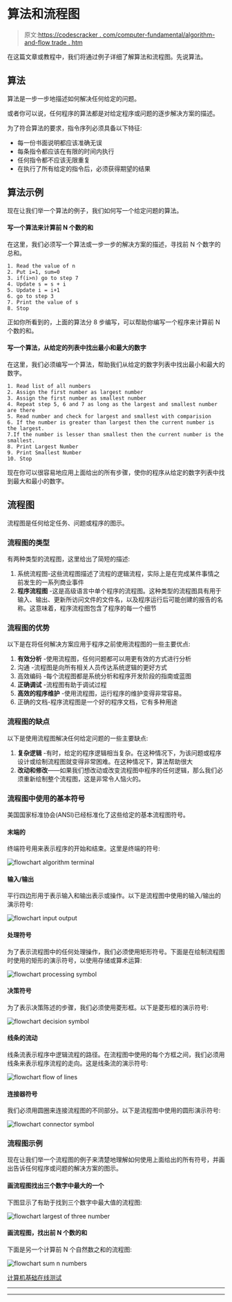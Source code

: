 # 算法和流程图

> 原文:[https://codescracker . com/computer-fundamental/algorithm-and-flow trade . htm](https://codescracker.com/computer-fundamental/algorithm-and-flowchart.htm)

在这篇文章或教程中，我们将通过例子详细了解算法和流程图。先说算法。

## 算法

算法是一步一步地描述如何解决任何给定的问题。

或者你可以说，任何程序的算法都是对给定程序或问题的逐步解决方案的描述。

为了符合算法的要求，指令序列必须具备以下特征:

*   每一份书面说明都应该准确无误
*   每条指令都应该在有限的时间内执行
*   任何指令都不应该无限重复
*   在执行了所有给定的指令后，必须获得期望的结果

## 算法示例

现在让我们举一个算法的例子，我们如何写一个给定问题的算法。

#### 写一个算法来计算前 N 个数的和

在这里，我们必须写一个算法或一步一步的解决方案的描述，寻找前 N 个数字的总和。

```
1. Read the value of n
2. Put i=1, sum=0
3. if(i>n) go to step 7
4. Update s = s + i
5. Update i = i+1
6. go to step 3
7. Print the value of s
8. Stop
```

正如你所看到的，上面的算法分 8 步编写，可以帮助你编写一个程序来计算前 N 个数的和。

#### 写一个算法，从给定的列表中找出最小和最大的数字

在这里，我们必须编写一个算法，帮助我们从给定的数字列表中找出最小和最大的数字。

```
1. Read list of all numbers
2. Assign the first number as largest number
3. Assign the first number as smallest number
4. Repeat step 5, 6 and 7 as long as the largest and smallest number are there
5. Read number and check for largest and smallest with comparision
6. If the number is greater than largest then the current number is the largest.
7.If the number is lesser than smallest then the current number is the smallest.
8. Print Largest Number
9. Print Smallest Number
10. Stop
```

现在你可以很容易地应用上面给出的所有步骤，使你的程序从给定的数字列表中找到最大和最小的数字。

## 流程图

流程图是任何给定任务、问题或程序的图示。

### 流程图的类型

有两种类型的流程图，这里给出了简短的描述:

1.  系统流程图-这些流程图描述了流程的逻辑流程，实际上是在完成某件事情之前发生的一系列商业事件
2.  **程序流程图** -这是高级语言中单个程序的流程图。这种类型的流程图具有用于输入、输出、更新所访问文件的文件名，以及程序运行后可能创建的报告的名称。这意味着，程序流程图包含了程序的每一个细节

### 流程图的优势

以下是在将任何解决方案应用于程序之前使用流程图的一些主要优点:

1.  **有效分析** -使用流程图，任何问题都可以用更有效的方式进行分析
2.  沟通 -流程图是向所有相关人员传达系统逻辑的更好方式
3.  高效编码 -每个流程图都是系统分析和程序开发阶段的指南或蓝图
4.  **正确调试** -流程图有助于调试过程
5.  **高效的程序维护** -使用流程图，运行程序的维护变得非常容易。
6.  正确的文档-程序流程图是一个好的程序文档，它有多种用途

### 流程图的缺点

以下是使用流程图解决任何给定问题的一些主要缺点:

1.  **复杂逻辑** -有时，给定的程序逻辑相当复杂。在这种情况下，为该问题或程序设计或绘制流程图就变得非常困难。在这种情况下，算法帮助很大
2.  **改动和修改**——如果我们想改动或改变流程图中程序的任何逻辑，那么我们必须重新绘制整个流程图，这是非常令人恼火的。

### 流程图中使用的基本符号

美国国家标准协会(ANSI)已经标准化了这些给定的基本流程图符号。

#### 末端的

终端符号用来表示程序的开始和结束。这里是终端的符号:

![flowchart algorithm terminal](../Images/e27e042ed3fdfc80f4e001fa1cc8f30a.png)

#### 输入/输出

平行四边形用于表示输入和输出表示或操作。以下是流程图中使用的输入/输出的演示符号:

![flowchart input output](../Images/0fcc223bb92b7bf9c73d0bcf179cb9f3.png)

#### 处理符号

为了表示流程图中的任何处理操作，我们必须使用矩形符号。下面是在绘制流程图时使用的矩形的演示符号，以使用存储或算术运算:

![flowchart processing symbol](../Images/f608c730adc9e285b9f5ddd0e44e2f3f.png)

#### 决策符号

为了表示决策陈述的步骤，我们必须使用菱形框。以下是菱形框的演示符号:

![flowchart decision symbol](../Images/80a0dbc9d621f21cf7b69bd6aeb243de.png)

#### 线条的流动

线条流表示程序中逻辑流程的路径。在流程图中使用的每个方框之间，我们必须用线条来表示程序流程的走向。这是线条流的演示符号:

![flowchart flow of lines](../Images/3e199c5494495b503af5b9b0cedd0a7b.png)

#### 连接器符号

我们必须用圆圈来连接流程图的不同部分。以下是流程图中使用的圆形演示符号:

![flowchart connector symbol](../Images/4dc68dda86067c112bd1ca76ee53bc2f.png)

### 流程图示例

现在让我们举一个流程图的例子来清楚地理解如何使用上面给出的所有符号，并画出告诉任何程序或问题的解决方案的图示。

#### 画流程图找出三个数字中最大的一个

下图显示了有助于找到三个数字中最大值的流程图:

![flowchart largest of three number](../Images/cccdb99cd0a403ec753e30569faf2baa.png)

#### 画流程图，找出前 N 个数的和

下面是另一个计算前 N 个自然数之和的流程图:

![flowchart sum n numbers](../Images/51d216a7a9f277bec00415a25c9323e2.png)

[计算机基础在线测试](/exam/showtest.php?subid=14)

* * *

* * *